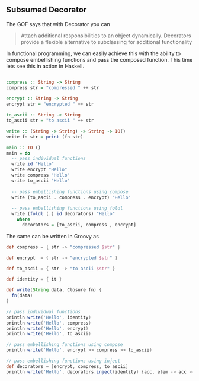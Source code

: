 ## Subsumed Decorator

The GOF says that with Decorator you can
> Attach additional responsibilities to an object dynamically.  Decorators provide a flexible alternative to subclassing for additional functionality

In functional programming, we can easily achieve this with the ability to compose embellishing functions and pass the composed function.  This time lets see this in action in Haskell.

```haskell

compress :: String -> String
compress str = "compressed " ++ str
                
encrypt :: String -> String
encrypt str = "encrypted " ++ str

to_ascii :: String -> String
to_ascii str = "to ascii " ++ str

write :: (String -> String) -> String -> IO()
write fn str = print (fn str)

main :: IO ()
main = do
  -- pass individual functions
  write id "Hello"
  write encrypt "Hello"
  write compress "Hello"
  write to_ascii "Hello"
  
  -- pass embellishing functions using compose
  write (to_ascii . compress . encrypt) "Hello"
  
  -- pass embellishing functions using foldl
  write (foldl (.) id decorators) "Hello"
    where
      decorators = [to_ascii, compress , encrypt]
```

The same can be written in Groovy as

```groovy
def compress = { str -> "compressed $str" }

def encrypt  = { str -> "encrypted $str" }

def to_ascii = { str -> "to ascii $str" }

def identity = { it }

def write(String data, Closure fn) {
  fn(data)
}

// pass individual functions
println write('Hello', identity)
println write('Hello', compress)
println write('Hello', encrypt)
println write('Hello', to_ascii)

// pass embellishing functions using compose
println write('Hello', encrypt >> compress >> to_ascii)

// pass embellishing functions using inject
def decorators = [encrypt, compress, to_ascii]
println write('Hello', decorators.inject(identity) {acc, elem -> acc >> elem })

```




